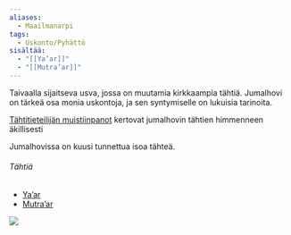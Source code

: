 ```yaml
---
aliases:
  - Maailmanarpi
tags:
  - Uskonto/Pyhättö
sisältää:
  - "[[Ya’ar]]"
  - "[[Mutra’ar]]"
---
```

Taivaalla sijaitseva usva, jossa on muutamia kirkkaampia tähtiä. Jumalhovi on tärkeä osa monia uskontoja, ja sen syntymiselle on lukuisia tarinoita.

[Tähtitieteilijän muistiinpanot](Tähtitieteilijän%20muistiinpanot.md) kertovat jumalhovin tähtien himmenneen äkillisesti

Jumalhovissa on kuusi tunnettua isoa tähteä.

###### Tähtiä
- [Ya’ar](Ya’ar.md)
- [Mutra’ar](Mutra’ar.md)

![](jumalhovi.png)